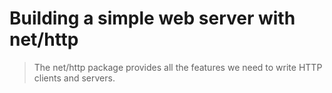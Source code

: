 # Building a simple web server with net/http
> The net/http package provides all the features we need to write HTTP clients and servers.